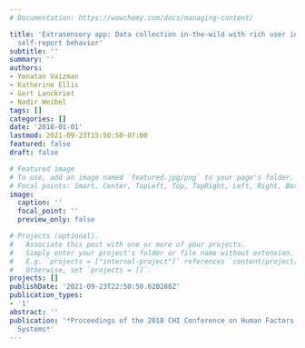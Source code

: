 ```yaml
---
# Documentation: https://wowchemy.com/docs/managing-content/

title: 'Extrasensory app: Data collection in-the-wild with rich user interface to
  self-report behavior'
subtitle: ''
summary: ''
authors:
- Yonatan Vaizman
- Katherine Ellis
- Gert Lanckriet
- Nadir Weibel
tags: []
categories: []
date: '2018-01-01'
lastmod: 2021-09-23T15:50:50-07:00
featured: false
draft: false

# Featured image
# To use, add an image named `featured.jpg/png` to your page's folder.
# Focal points: Smart, Center, TopLeft, Top, TopRight, Left, Right, BottomLeft, Bottom, BottomRight.
image:
  caption: ''
  focal_point: ''
  preview_only: false

# Projects (optional).
#   Associate this post with one or more of your projects.
#   Simply enter your project's folder or file name without extension.
#   E.g. `projects = ["internal-project"]` references `content/project/deep-learning/index.md`.
#   Otherwise, set `projects = []`.
projects: []
publishDate: '2021-09-23T22:50:50.620288Z'
publication_types:
- '1'
abstract: ''
publication: '*Proceedings of the 2018 CHI Conference on Human Factors in Computing
  Systems*'
---
```

